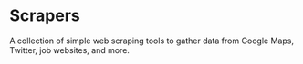 # Scrapers
A collection of simple web scraping tools to gather data from Google Maps, Twitter, job websites, and more.
